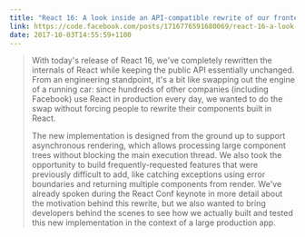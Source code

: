 ```yaml
---
title: "React 16: A look inside an API-compatible rewrite of our frontend UI library"
link: https://code.facebook.com/posts/1716776591680069/react-16-a-look-inside-an-api-compatible-rewrite-of-our-frontend-ui-library/?utm_source=reactnl&utm_medium=email
date: 2017-10-03T14:55:59+1100
---
```


> With today's release of React 16, we've completely rewritten the internals of React while keeping the public API essentially unchanged. From an engineering standpoint, it's a bit like swapping out the engine of a running car: since hundreds of other companies (including Facebook) use React in production every day, we wanted to do the swap without forcing people to rewrite their components built in React.
>
> The new implementation is designed from the ground up to support asynchronous rendering, which allows processing large component trees without blocking the main execution thread. We also took the opportunity to build frequently-requested features that were previously difficult to add, like catching exceptions using error boundaries and returning multiple components from render. We've already spoken during the React Conf keynote in more detail about the motivation behind this rewrite, but we also wanted to bring developers behind the scenes to see how we actually built and tested this new implementation in the context of a large production app.
